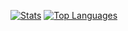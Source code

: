 <a href="https://github.com/anuraghazra/github-readme-stats"><img alt="Stats" src="https://github-readme-stats-teal-iota-47.vercel.app/api?username=h6ah4i&hide=commits&cache_seconds=86400" /></a>
<a href="https://github.com/anuraghazra/github-readme-stats"><img alt="Top Languages" src="https://github-readme-stats-teal-iota-47.vercel.app/api/top-langs/?username=h6ah4i&layout=compact&cache_seconds=86400" /></a>
